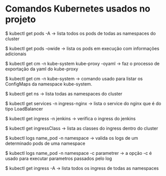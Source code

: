 # Comandos Kubernetes usados no projeto

$ kubectl get pods -A -> lista todos os pods de todas as namespaces do cluster

$ kubectl get pods -owide -> lista os pods em execução com informações adicionais

$ kubectl get cm -n kube-system kube-proxy -oyaml -> faz o processo de exportação da yaml do kube-proxy

$ kubectl get cm -n kube-system -> comando usado para listar os ConfigMaps da namespace kube-system. 

$ kubectl get ns -> lista todas as namespaces do cluster

$ kubectl get services -n ingress-nginx -> lista o service do nginx que é do tipo LoadBalancer

$ kubectl get ingress -n jenkins -> verifica o ingress do jenkins

$ kubectl get ingressClass -> lista as classes do ingress dentro do cluster

$ kubectl logs name_pod -n namespace -> valida os logs de um determinado pods de uma namespace

$ kubectl logs name_pod -n namespace -c parametrer -> a opção -c é usado para executar parametros passados pelo log 

$ kubectl get ingress -A -> lista todos os ingress de todas as namespaces